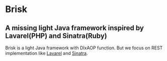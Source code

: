 # Brisk

## A missing light Java framework inspired by Lavarel(PHP) and Sinatra(Ruby)

Brisk is a light Java framework with DIxAOP function. But we focus on REST implementation like [Lavarel](http://laravel.com/) and [Sinatra](http://www.sinatrarb.com/).


